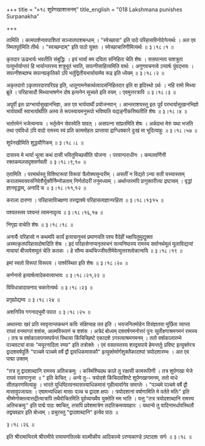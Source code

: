 +++
title = "०१८ शूर्पणखाशासनम्"
title_english = "018 Lakshmana punishes Surpanakha"

+++


तामिति । कामपाशेनावपाशितां सञ्जातपाशबन्धाम् । "स्वेच्छाया" इति पाठे
परिहासविनोदेनेत्यर्थः । अत एव स्मितपूर्वमिति तीर्थः । "स्वच्छन्दाम्" इति
पाठो युक्तः । स्वेच्छाचारिणीमित्यर्थः  ॥  ३।१८।१  ॥   

  

कृतदार ऊढभार्यः भवतीति संबुद्धिः । इयं भार्या मम दयिता संनिहिता चेति
शेषः । ससपत्नता सशत्रुता पत्युर्भार्यान्तरं हि भार्यान्तरस्य शत्रुभूतं
भवति, सपत्नीसाहित्यमिति वार्थः । अगुणवचनत्वे ऽप्यार्षः पुंवद्भावः ।
सपत्नीशब्दश्च सपत्नप्रकृतिको ऽपि भर्तुद्वितीयभार्यायामेव रूढ इति ध्येयम्
 ॥  ३।१८।२  ॥   

  

अकृतदारो ऽकृतपरदारपरिग्रह इति, धातूनामनेकार्थत्वादसंनिहितदार इति वा
हृदिस्थो ऽर्थः । नहि रामो मिथ्या ब्रूते । परिहासादौ मिथ्याभाषणेन दोष
इत्यनेन सूच्यते इति वयम् । एवमुत्तरत्रापि  ॥  ३।१८।३  ॥   

  

अपूर्वी इतः प्राग्भार्यासुखानभिज्ञः, अत एव भार्ययार्थी प्रयोजनवान् ।
आन्तराशयस्तु इतः पूर्वं परभार्यासुखानभिज्ञो भार्ययार्थी स्वाभार्यार्थीति
अस्य ते रूपस्यायमनुरूपो भविष्यति यद्यङ्गीकरिष्यतीति शेषः  ॥  ३।१८।४  ॥   

  

भर्तारमेनं भजेत्यन्वयः । भर्तृत्वेन सेवस्वेति यावत् । असपत्ना
सांप्रतमिति शेषः । अर्कप्रभा मेरुं यथा भजति तथा एवंविधो ऽपि वादो रामस्य
स्वं प्रति काममोहतः प्राप्ताया द्राग्धिक्कारे दुःखं मा भूदित्याहुः  ॥ 
३।१८।५७  ॥   

  

शूर्पनखीमिति शुद्धयौगिकम्  ॥  ३।१८।८  ॥   

  

दासस्य मे भार्या भूत्वा कथं दासी भवितुमिच्छसीति योजना । परवान्पराधीनः ।
कमलवर्णिनी रक्तकमलसदृशवर्णवती  ॥  ३।१८।९,१०  ॥   

  

एतामिति । परमार्थस्तु विशिष्टरूपां विरूपां त्रैलोक्यसुन्दरीम् । असतीं न
विद्यते ऽन्या सती यस्यास्ताम् करालामवयवसंनिवेशैर्युक्तैर्निम्नोन्नताम्
निर्णतोदरीं तनुमध्याम् । अर्थान्तरमपि प्रागुक्तरीत्या द्रष्टव्यम् ।
वृद्धां ज्ञानवृद्धाम्, अनादिं च  ॥  ३।१८।११,१२  ॥   

  

कराला दारुणा । परिहासाविचक्षणा तत्तद्वाक्ये परिहासत्वज्ञानरहिता  ॥ 
३।१८।१३१५  ॥   

  

पश्यतस्तव पश्यन्तं त्वामनादृत्य  ॥  ३।१८।१६,१७  ॥   

  

निगृह्य वाचेति शेषः  ॥  ३।१८।१८  ॥   

  

अनार्यैः परिहासो न कथमपि कार्यं इत्यत्रानुभवं प्रमाणयति पश्य वैदेहीं
भक्षयितुमुद्युक्ता अस्मत्कृतपरिहासदोषादिति शेषः । इदं
परिहासेनाप्यनृतवचनं सत्यनिष्ठस्य रामस्य सर्वानर्थमूलं मूलाविद्यायां
मायायां बीजावेशमूलं चेति कतकः । हे सौम्य
कथंचिज्जीवतीमेवेत्युत्तरश्लोकान्वयि  ॥  ३।१८।१९  ॥   

  

इमां स्वतो विरूपां विरूपय । पार्श्वस्थित इति शेषः  ॥  ३।१८।२०  ॥   

  

कर्णनासे इत्यार्षत्वादेकवत्त्वाभावः  ॥  ३।१८।२१,२२  ॥   

  

विविधान्नादान्ननाद चकारेत्यर्थः  ॥  ३।१८।२३  ॥   

  

प्रगृह्योद्यम्य  ॥  ३।१८।२४  ॥   

  

अशनिरिव गगनाद्भूमौ पपात  ॥  ३।१८।२५  ॥   

  

अथास्याः खरं प्रति स्ववृत्तान्तकथनं कविः संक्षिप्याह तत इति ।
भयजनितमोहेन विसंज्ञतया मूर्छिता व्याप्ता राघवं वनमागतं शशंस, आत्मविरूपणं
च शशंस । अत्रेदं बोध्यम् दशवर्षगमनोत्तरं पुनः सुतीक्ष्णाश्रमगमनं रामस्य
। तत्र च वर्षाकालापगमपर्यन्तं स्थित्वा किंचिच्छिष्टे एकादशे
ऽगस्त्याश्रमगमनम् । ततो वर्षाकालारम्भे पञ्चवट्यां वासः "मयूरनादिता
रम्या" इति तत्रोक्तेः । एवं वसतस्तस्य शरद्व्यपाये हेमन्तर्तुः प्रविष्ट
इत्युक्तेरत्र द्वादशवर्षपूर्तिः "पञ्चमे पञ्चमे वर्षे द्वौ द्वावधिकमासकौ"
इत्युक्तेर्मार्गशुक्लैकादश्यां त्रयोदशारम्भः । अत एव पाद्मा उक्तम्  

"तत्र तु द्वादशाब्दानि रामस्य अतिचक्रमुः । कस्मिंश्चिदथ काले तु राक्षसी
कामरूपिणी । तत्र शूर्पणखा भेजे राघवं रावणानुजा  ॥ " इति केचित् । अन्ये
तु-- त्रयोदशे किंचिदवशिष्टे शूर्पणखागमनम्, ततो माधे सीताहरणमित्याहुः ।
भारते युधिष्ठिरवनवासस्याधिकमासं गृहीत्वार्वागेव समाप्तेः । "पञ्चमे
पञ्चमे वर्षे द्वौ मासावुपजायतः । एषामभ्यधिका मासाः पञ्च च द्वादश क्षपाः
। त्रयोदशानां वर्षाणामिति मे वर्तते मतिः" इति
भीष्मेणोक्तत्वात्तद्रीत्यात्रापि तथैवोचितमिति पूर्वव्याख्यैव युक्तेति मम
भाति । यत्तु "तत्र त्रयोदशाब्दानि रामस्य अतिचक्रमुः" इति पाद्मे पाठः
क्वचित्, तत्रापि प्रवेशमात्रेण तदतिक्रमव्यवहारः । यथान्ये तु
वादिनामर्धावस्थितौ तद्व्यवहार इति बोध्यम् । प्रचुरस्तु "द्वादशाब्दानि"
इत्येव पाठः  ॥   

३।१८।२६  ॥   

इति श्रीरामाभिरामे श्रीरामीये रामायणतिलके वाल्मीकीय आदिकाव्ये
ऽरण्यकाण्डे ऽष्टादशः सर्गः  ॥  ३।१८  ॥   

  


